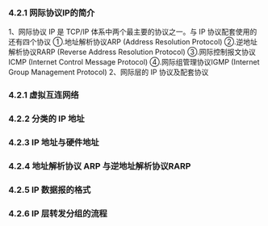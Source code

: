 ### 4.2.1 网际协议IP的简介
1、网际协议 IP 是 TCP/IP 体系中两个最主要的协议之一。与 IP 协议配套使用的还有四个协议 
①.地址解析协议ARP (Address Resolution Protocol)
②.逆地址解析协议RARP (Reverse Address Resolution Protocol)
③.网际控制报文协议ICMP (Internet Control Message Protocol)
④.网际组管理协议IGMP (Internet Group Management Protocol)
2、网际层的 IP 协议及配套协议

### 4.2.1 虚拟互连网络

### 4.2.2 分类的 IP 地址

### 4.2.3 IP 地址与硬件地址

### 4.2.4 地址解析协议 ARP 与逆地址解析协议RARP

### 4.2.5 IP 数据报的格式

### 4.2.6 IP 层转发分组的流程



